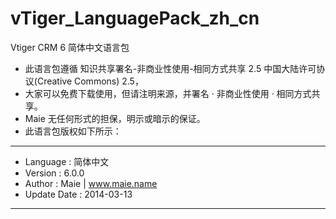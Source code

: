 vTiger_LanguagePack_zh_cn
=========================

Vtiger CRM 6 简体中文语言包

* 此语言包遵循 知识共享署名-非商业性使用-相同方式共享 2.5 中国大陆许可协议(Creative Commons) 2.5，
 * 大家可以免费下载使用，但请注明来源，并署名 · 非商业性使用 · 相同方式共享。
 * Maie 无任何形式的担保，明示或暗示的保证。
 * 此语言包版权如下所示：
 ********************************************************************************
 *  Language     : 简体中文
 *  Version      : 6.0.0
 *  Author       : Maie | www.maie.name
 *  Update Date  : 2014-03-13
 ********************************************************************************

